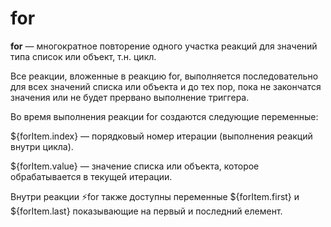# for

**for** — многократное повторение одного участка реакций для значений типа список или объект, т.н. цикл. 

Все реакции, вложенные в реакцию for, выполняется последовательно для всех значений списка или объекта и до тех пор, пока не закончатся значения или не будет прервано выполнение триггера.



Во время выполнения реакции for создаются следующие переменные:

${forItem.index} — порядковый номер итерации (выполнения реакций внутри цикла).

${forItem.value} — значение списка или объекта, которое обрабатывается в текущей итерации.

Внутри реакции ⚡️for также доступны переменные ${forItem.first} и ${forItem.last} показывающие на первый и последний елемент.



